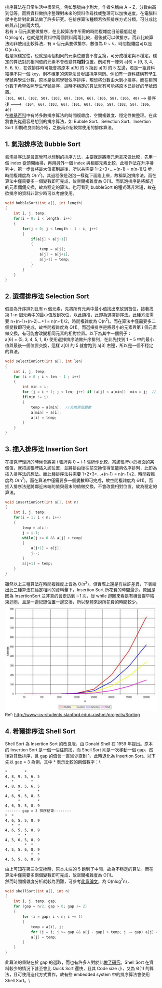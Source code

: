 排序算法在日常生活中很常見，例如學號由小到大，作者名稱由 A ~ Z，分數由高到低等。而將資料做排序整理對未來的資料作尋找或整理可以加快速度，在電腦科學中也針對此算法做了許多研究。在排序算法種類若依照排序方式分類，可分成比較與非比較兩大類。\
若有 n 個元素要做排序，在比較算法中所需的時間複雜度目前最低就是 O(nlogn)，也就是將資料中兩個資料兩兩比較，最後就可以做排序。而非比較算法則非使用比較算法，有 n 個元素要做排序，數值為 0 ~ k，時間複雜度可以是 O(n+k)。\
若是照穩定性，也就是兩個相同的元素位置會不會互換，可分成穩定與不穩定。穩定的算法對於相同值的元素不會改變其**相對**位置。例如有一陣列 a[6] = {9, 3, 4, 5, 6, 5}，在做排序時可能會將原本 a[5] 的 5 換到 a[3] 的 5 左邊，若是一組資料結構不只一個 key，則不穩定的演算法會增加排序開銷。例如有一資料結構有學生學號與學生分數，原本是依照學號依序排序，現想將分數由大到小排序，而在相同分數下希望依照學生學號排序，這時不穩定的算法就有可能將原本已排好的學號錯置。\
```(101, 60)、(102, 50)、(103, 60)、(104, 66)、(105, 58)、(106, 40)``` --> 排序後 ---> ``` (104, 66)、(103, 60)、(101, 60)、(105, 58)、(102, 50)、(106, 40)```\
在[維基百科](https://en.wikipedia.org/wiki/Sorting_algorithm)中有將多數排序算法的時間複雜度、空間複雜度、穩定性做整理。在此將會先從最容易想到的排序算法，如 Bubble Sort、Selection Sort、Insertion Sort 即期改良開始介紹，之後再介紹較常使用的排序算法。

## 1. 氣泡排序法 Bubble Sort
氣泡排序法是最直覺可以想到的排序方法，主要就是將兩元素拿來做比較，先用一個 index 從頭開始掃，再用另外一個 index 與相鄰元素比較，此種作法在升序排列中，第一步會將最大值擺到最後，所以共需要 1+2+3+...+(n-1) = n(n-1)/2 步，時間複雜度為 O(n<sup>2</sup>)。其過程像是泡泡一樣從下面跑上來，故稱氣泡排序法。而在算法中僅需要多一個變數即可完成，故空間複雜度為 Θ(1)。而氣泡排序是將鄰近的元素倆倆交換，故為穩定的算法。也可看到 bubbleSort 的程式碼非常短，故在欲排序的資料非常少時可以考慮使用。
```C
void bubbleSort(int a[], int length)
{
    int i, j, temp;
    for(i = 0; i < length; i++)
    {
        for(j = 0; j < length - 1 - i; j++)
        {
            if(a[j] > a[j+1])
            {
                temp = a[j];
                a[j] = a[j+1];
                a[j+1] = temp;
            }
        }
    }
}
```
## 2. 選擇排序法 Selection Sort
假設為升序排列且有 n 個元素，先將所有元素中最小值找出來放到首位，接著找第 1~n 個元素中的最小值放到次位，以此類推，此即為選擇排序法。此種方法需要 n+(n-1)+(n-2)...+1 = n(n+1)/2，時間複雜度為 O(n<sup>2</sup>)。而在算法中僅需要多二個變數即可完成，故空間複雜度為 Θ(1)。而選擇排序是將最小的元素與第 i 個元素做交換，有可能會改變相同元素的相對位置。以下為其中一個例子： \
a[6] = {5, 3, 4, 5, 1, 8} 使用選擇排序法做升序排列，在此先找到 1 ~ 5 中的最小值與最後一個位置交換，這樣 a[0] 的 5 就會跑到 a[3] 右邊，所以是一個不穩定的算法。
```C
void selectionSort(int a[], int len) 
{
    int i, j, temp;
    for (i = 0 ; i < len - 1 ; i++)
    {
        int min = i;
        for (j = i + 1; j < len; j++) if (a[j] < a[min])  min = j;  //走訪未排序的元素，找到並紀錄最小值
        if(min != i)
        {
            temp = a[min];  //交換兩個變數
            a[min] = a[i];
            a[i] = temp;
        }
    }
}
```
## 3. 插入排序法 Insertion Sort
在撲克牌理牌的時候會將第 i 張牌與 0 ~ i-1 張牌作比較，當該張牌小於裡面的某個值，就把該張牌插入該位置，並將排由後往前交換使得值能夠依序排列，此即為插入排序法的想法。而此種排序法共需要 1+2+3+...+(n-1) = n(n-1)/2，時間複雜度為 O(n<sup>2</sup>)。而在算法中僅需要多一個變數即可完成，故空間複雜度為 Θ(1)。而插入排序法是將鄰近末端的值與最末的值做交換，不會改變相對位置，故為穩定的算法。
```C
void insertionSort(int a[], int n)
{
    int i, j, temp;
    for(i = 1; i < n; i++)
    {
        temp = a[i];
        j = i-1;
        while(j >= 0 && a[j] > temp)
        {
            a[j+1] = a[j];
            j--;
        }
        a[j+1] = temp;
    }
}
```
雖然以上三種算法在時間複雜度上皆為 O(n<sup>2</sup>)，但實際上還是有些許差異，下表給出此三種算法在給定相同的資料量下，Insertion Sort 所花費的時間最少。原因是因為 InsertionSort 並非真的會走訪到 i-1 次，從 while 迴圈來看是有機會提早結束迴圈，且是一邊紀錄位置一邊交換，所以整體來說所花費的時間較少。
![img](pic/nn.jpg) \
Ref: http://www-cs-students.stanford.edu/~rashmi/projects/Sorting 

## 4. 希爾排序法 Shell Sort
Shell Sort 為 Insertion Sort 的改良版，由 Donald Shell 在 1959 年提出。原本的 Insertion Sort 是一個一個往前找，而 Shell Sort 則是一次移動一個 gap，然後對其做排序，且 gap 的值會一直減少直到 1，此時退化為 Insertion Sort。以下先以 gap = 3 為例，其中 * 表示比較的兩個數字：\
```
*        *
4, 8, 9, 5, 6, 5
   *        *
4, 8, 9, 5, 6, 5
      *        *
4, 6, 9, 5, 8, 5
      *        *
4, 6, 5, 5, 8, 9
------- gap = 3 排序結束--------
*  *
4, 6, 5, 5, 8, 9
   *  *
4, 6, 5, 5, 8, 9
      *  *
4, 5, 6, 5, 8, 9
         *  *
4, 5, 5, 6, 8, 9
            *  *
4, 5, 5, 6, 8, 9
```
由上可知在第三次交換時，原本末端的 5 跑到了中間，故為不穩定的算法。而在算法中僅需要多兩個變數即可完成，故空間複雜度為 Θ(1)。\
然而時間複雜度分析就較為困難，可參考[此篇論文](https://www.cs.princeton.edu/~rs/shell/paperF.pdf)，為 O(nlog<sup>2</sup>n)，
```C
void shellSort(int a[], int n)
{
    int i, j, temp, gap;
    for (gap = n/2; gap > 0; gap /= 2)
    {
        for (i = gap; i < n; i += 1)
        {
            temp = a[i], j;           
            for (j = i; j >= gap && a[j - gap] > temp; j -= gap) a[j] = a[j - gap];
            a[j] = temp;
        }
    }
}
```
此算法的重點在於 gap 的選取，而也有許多人對於此[做了研究](https://en.wikipedia.org/wiki/Shellsort#Gap_sequences)。Shell Sort 在資料較少的情況下甚至會比 Quick Sort 還快，且其 Code size 小，又為 Θ(1) 的算法，且可使用迭代方式實作，故有些 embedded system 中的排序算法會使用 Shell Sort。\
